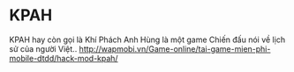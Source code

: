 KPAH
====

KPAH hay còn gọi là Khí Phách Anh Hùng là một game Chiến đấu nói về lịch sử của người Việt.. http://wapmobi.vn/Game-online/tai-game-mien-phi-mobile-dtdd/hack-mod-kpah/
